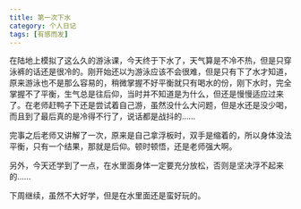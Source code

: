 ```yaml
---
title: 第一次下水
category: 个人日记
tags: [有感而发]
---
```


在陆地上模拟了这么久的游泳课，今天终于下水了，天气算是不冷不热，但是只穿泳裤的话还是很冷的。刚开始还以为游泳应该不会很难，但是只有下了水才知道，原来游泳也不是那么容易的，稍微掌握不好平衡就只有喝水的份，刚下水时，完全掌握不了平衡，生气总是往后仰，当时并不知道是为什么，但还是慢慢适应过来了。在老师赶鸭子下还是尝试着自己游，虽然没什么大问题，但是水还是没少喝，而且到了最后真的是冷得不行了，说话都是战抖的……

完事之后老师又讲解了一次，原来是自己拿浮板时，双手是缩着的，所以身体没法平衡，只有一个结果，那就是后仰。顿时顿悟，还是老师强大啊。

另外，今天还学到了一点，在水里面身体一定要充分放松，否则是坚决浮不起来的……

下周继续，虽然不大好学，但是在水里面还是蛮好玩的。
